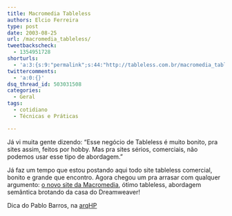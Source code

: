 ```yaml
---
title: Macromedia Tableless
authors: Elcio Ferreira
type: post
date: 2003-08-25
url: /macromedia_tableless/
tweetbackscheck:
  - 1354951728
shorturls:
  - 'a:3:{s:9:"permalink";s:44:"http://tableless.com.br/macromedia_tableless";s:7:"tinyurl";s:26:"http://tinyurl.com/3eejpyy";s:4:"isgd";s:19:"http://is.gd/67LPGd";}'
twittercomments:
  - 'a:0:{}'
dsq_thread_id: 503031508
categories:
  - Geral
tags:
  - cotidiano
  - Técnicas e Práticas

---
```

Já vi muita gente dizendo: &#8220;Esse negócio de Tableless é muito bonito, pra sites assim, feitos por hobby. Mas pra sites sérios, comerciais, não podemos usar esse tipo de abordagem.&#8221;
  
Já faz um tempo que estou postando aqui todo site tableless comercial, bonito e grande que encontro. Agora chegou um pra arrasar com qualquer argumento: [o novo site da Macromedia][1], ótimo tableless, abordagem semântica brotando da casa do Dreamweaver!
  
Dica do Pablo Barros, na [arqHP][2]

 [1]: http://www.macromedia.com
 [2]: http://www.topica.com/lists/arqhp